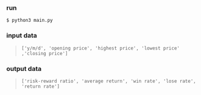### run

```bash=
$ python3 main.py
```

### input data

> `['y/m/d', 'opening price', 'highest price', 'lowest price' ,'closing price']`


### output data

> `['risk-reward ratio', 'average return', 'win rate', 'lose rate', 'return rate']`